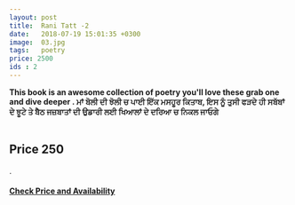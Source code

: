 ```yaml
---
layout: post
title:  Rani Tatt -2
date:   2018-07-19 15:01:35 +0300
image:  03.jpg
tags:   poetry
price: 2500
ids : 2
---
```

<strong>This book is an awesome collection of poetry you'll love these grab one and dive deeper .
ਮਾਂ ਬੋਲੀ ਦੀ ਝੋਲੀ ਚ ਪਾਈ ਇੱਕ ਮਸਹੂਰ ਕਿਤਾਬ, ਇਸ ਨੂੰ ਤੁਸੀ ਫੜਦੇ ਹੀ ਸਬੱਬਾਂ ਦੇ ਝੂਟੇ ਤੇ ਬੈਠ ਜਜ਼ਬਾਤਾਂ ਦੀ ਉਡਾਰੀ ਲਈ ਖਿਆਲਾਂ ਦੇ ਦਰਿਆ ਚ ਨਿਕਲ ਜਾਓਗੇ</strong><br><br>

<h2>Price 250 </h2>.<br>

<h4><a class="add-cart cart1" href="/zolan/Books#2"><b>Check Price and Availability</b></a></h4>

<body>
 <script src="{{ site.baseurl }}/js/main.js"></script>
 </body>